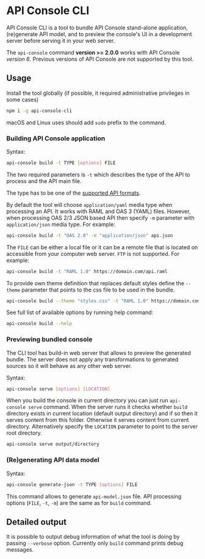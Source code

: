 # API Console CLI

API Console CLI is a tool to bundle API Console stand-alone application, (re)generate API model, and to preview the console's UI in a development server before serving it in your web server.

The `api-console` command __version >= 2.0.0__ works with API Console _version 6_. Previous versions of API Console are not supported by this tool.

## Usage

Install the tool globally (if possible, it required administrative privileges in some cases)

```sh
npm i -g api-console-cli
```

macOS and Linux uses should add `sudo` prefix to the command.

### Building API Console application

Syntax:

```sh
api-console build -t TYPE [options] FILE
```

The two required parameters is `-t` which describes the type of the API to process and the API main file.

The type has to be one of the [supported API formats](../advanced/parsing-amf.md).

By default the tool will choose `application/yaml` media type when processing an API. It works with RAML and OAS 3 (YAML) files. However, when processing OAS 2/3 JSON based API then specify `-m` parameter with `application/json` media type. For example:

```sh
api-console build -t "OAS 2.0" -m "application/json" api.json
```

The `FILE` can be either a local file or it can be a remote file that is located on accessible from your computer web server. `FTP` is not supported. For example:

```sh
api-console build -t "RAML 1.0" https://domain.com/api.raml
```

To provide own theme definition that replaces default styles define the `--theme` parameter that points to the css file to be used in the bundle.

```sh
api-console build --theme "styles.css" -t "RAML 1.0" https://domain.com/api.raml
```

See full list of available options by running help command:

```sh
api-console build --help
```

### Previewing bundled console

The CLI tool has build-in web server that allows to preview the generated bundle. The server does not apply any transformations to generated sources so it will behave as any other web server.

Syntax:

```sh
api-console serve [options] [LOCATION]
```

When you build the console in current directory you can just run `api-console serve` command. When the server runs it checks whether `build` directory exists in current location (default output directory) and if so then it serves content from this folder. Otherwise it serves content from current directory.
Alternatively specify the `LOCATION` parameter to point to the server root directory.

```sh
api-console serve output/directory
```

### (Re)generating API data model

Syntax:

```sh
api-console generate-json -t TYPE [options] FILE
```

This command allows to generate `api-model.json` file. API processing options (`FILE`, `-t`, `-m`) are the same as for `build` command.

## Detailed output

It is possible to output debug information of what the tool is doing by passing `--verbose` option. Currently only `build` command prints debug messages.
